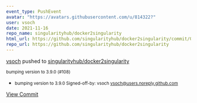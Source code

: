 ```yaml
---
event_type: PushEvent
avatar: "https://avatars.githubusercontent.com/u/814322?"
user: vsoch
date: 2021-11-16
repo_name: singularityhub/docker2singularity
html_url: https://github.com/singularityhub/docker2singularity/commit/00f04057c5410a4722cf059590f74d253583784a
repo_url: https://github.com/singularityhub/docker2singularity
---
```


<a href='https://github.com/vsoch' target='_blank'>vsoch</a> pushed to <a href='https://github.com/singularityhub/docker2singularity' target='_blank'>singularityhub/docker2singularity</a>

<small>bumping version to 3.9.0 (#108)

* bumping version to 3.9.0
Signed-off-by: vsoch <vsoch@users.noreply.github.com></small>

<a href='https://github.com/singularityhub/docker2singularity/commit/00f04057c5410a4722cf059590f74d253583784a' target='_blank'>View Commit</a>